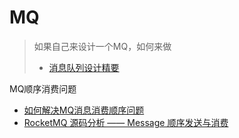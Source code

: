 MQ
=======

> 如果自己来设计一个MQ，如何来做
> - [消息队列设计精要](https://tech.meituan.com/mq_design.html)


MQ顺序消费问题

- [如何解决MQ消息消费顺序问题](https://segmentfault.com/a/1190000014512075)
- [RocketMQ 源码分析 —— Message 顺序发送与消费](http://www.iocoder.cn/RocketMQ/message-send-and-consume-orderly/)